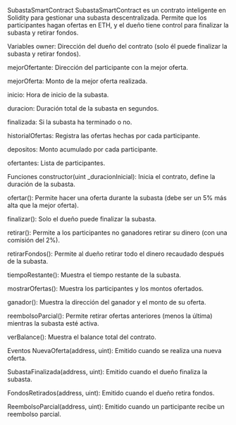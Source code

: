 SubastaSmartContract
SubastaSmartContract es un contrato inteligente en Solidity para gestionar una subasta descentralizada. Permite que los participantes hagan ofertas en ETH, y el dueño tiene control para finalizar la subasta y retirar fondos.

Variables
owner: Dirección del dueño del contrato (solo él puede finalizar la subasta y retirar fondos).

mejorOfertante: Dirección del participante con la mejor oferta.

mejorOferta: Monto de la mejor oferta realizada.

inicio: Hora de inicio de la subasta.

duracion: Duración total de la subasta en segundos.

finalizada: Si la subasta ha terminado o no.

historialOfertas: Registra las ofertas hechas por cada participante.

depositos: Monto acumulado por cada participante.

ofertantes: Lista de participantes.

Funciones
constructor(uint _duracionInicial): Inicia el contrato, define la duración de la subasta.

ofertar(): Permite hacer una oferta durante la subasta (debe ser un 5% más alta que la mejor oferta).

finalizar(): Solo el dueño puede finalizar la subasta.

retirar(): Permite a los participantes no ganadores retirar su dinero (con una comisión del 2%).

retirarFondos(): Permite al dueño retirar todo el dinero recaudado después de la subasta.

tiempoRestante(): Muestra el tiempo restante de la subasta.

mostrarOfertas(): Muestra los participantes y los montos ofertados.

ganador(): Muestra la dirección del ganador y el monto de su oferta.

reembolsoParcial(): Permite retirar ofertas anteriores (menos la última) mientras la subasta esté activa.

verBalance(): Muestra el balance total del contrato.

Eventos
NuevaOferta(address, uint): Emitido cuando se realiza una nueva oferta.

SubastaFinalizada(address, uint): Emitido cuando el dueño finaliza la subasta.

FondosRetirados(address, uint): Emitido cuando el dueño retira fondos.

ReembolsoParcial(address, uint): Emitido cuando un participante recibe un reembolso parcial.

